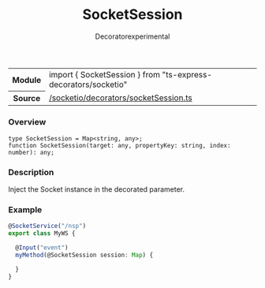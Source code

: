 
<header class="symbol-info-header"><h1 id="socketsession">SocketSession</h1><label class="symbol-info-type-label decorator">Decorator</label><label class="api-type-label experimental" title="experimental">experimental</label></header>
<!-- summary -->
<section class="symbol-info"><table class="is-full-width"><tbody><tr><th>Module</th><td><div class="lang-typescript"><span class="token keyword">import</span> { SocketSession }&nbsp;<span class="token keyword">from</span>&nbsp;<span class="token string">"ts-express-decorators/socketio"</span></div></td></tr><tr><th>Source</th><td><a href="https://github.com/Romakita/ts-express-decorators/blob/v3.9.1/src//socketio/decorators/socketSession.ts#L0-L0">/socketio/decorators/socketSession.ts</a></td></tr></tbody></table></section>
<!-- overview -->


### Overview


<pre><code class="typescript-lang ">type SocketSession = Map<<span class="token keyword">string</span><span class="token punctuation">,</span> <span class="token keyword">any</span>><span class="token punctuation">;</span>
function <span class="token function">SocketSession</span><span class="token punctuation">(</span>target<span class="token punctuation">:</span> <span class="token keyword">any</span><span class="token punctuation">,</span> propertyKey<span class="token punctuation">:</span> <span class="token keyword">string</span><span class="token punctuation">,</span> index<span class="token punctuation">:</span> <span class="token keyword">number</span><span class="token punctuation">)</span><span class="token punctuation">:</span> <span class="token keyword">any</span><span class="token punctuation">;</span></code></pre>


<!-- Parameters -->

<!-- Description -->


### Description

Inject the Socket instance in the decorated parameter.

### Example

```typescript
@SocketService("/nsp")
export class MyWS {

  @Input("event")
  myMethod(@SocketSession session: Map) {

  }
}
```

<!-- Members -->

